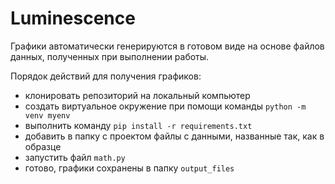 # Luminescence
Графики автоматически генерируются в готовом виде на основе файлов данных, полученных при выполнении работы.

Порядок действий для получения графиков:
  - клонировать репозиторий на локальный компьютер
  - создать виртуальное окружение при помощи команды `python -m venv myenv`
  - выполнить команду `pip install -r requirements.txt`
  - добавить в папку с проектом файлы с данными, названные так, как в образце
  - запустить файл `math.py`
  - готово, графики сохранены в папку `output_files`
